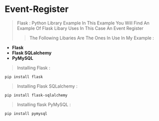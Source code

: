 # Event-Register
>Flask : Python Library Example
In This Example You Will Find An Example Of Flask Libary Uses In This Case An Event Register<br>
>>The Following Libaries Are The Ones In Use In My Example :<br>

* **Flask**
* **Flask SQLalchemy**
* **PyMySQL**

>Installing Flask :<br>
```
pip install flask
```
>Installing Flask SQLalchemy :<br>

```
pip install flask-sqlalchemy
```
>Installing flask PyMySQL :<br>

```
pip install pymysql
```
